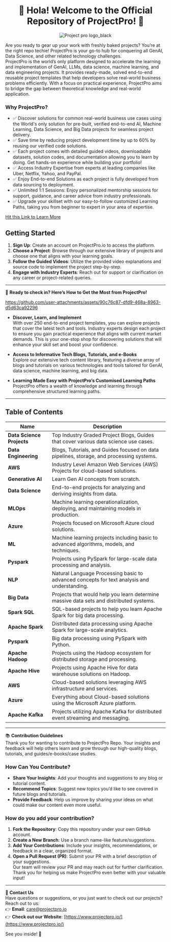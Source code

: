 <h1 align="center">🚀 Hola! Welcome to the Official Repository of ProjectPro! 🚀</h1>

<p align="center">
  <img src="https://github.com/user-attachments/assets/6918bb5f-ec5f-40b6-8d45-772108f7e7ba" alt="Project pro logo_black" />
</p>


Are you ready to gear up your work with freshly baked projects? You’re at the right repo techie! ProjectPro is your go-to hub for conquering all GenAI, Data Science, and other related technology challenges.  
ProjectPro is the world’s only platform designed to accelerate the learning and implementation of GenAI, LLMs, data science, machine learning, and data engineering projects. It provides ready-made, solved end-to-end reusable project templates that help developers solve real-world business problems efficiently. With a focus on practical experience, ProjectPro aims to bridge the gap between theoretical knowledge and real-world application.

### Why ProjectPro?
- ✅ Discover solutions for common real-world business use cases using the World's only solution for pre-built, verified end-to-end AI, Machine Learning, Data Science, and Big Data projects for seamless project delivery.
- ✅ Save time by reducing project development time by up to 60% by reusing our verified code solutions.
- ✅ Each project comes with detailed guided videos, downloadable datasets, solution codes, and documentation allowing you to learn by doing. Get hands-on experience while building your portfolio!
- ✅ Access Industry Expertise from experts at leading companies like Uber, Netflix, Yahoo, and PayPal.
- ✅ Enjoy End-to-end Solutions as each project is fully developed from data sourcing to deployment.
- ✅ Unlimited 1:1 Sessions: Enjoy personalized mentorship sessions for support, guidance, and career advice from industry professionals.
- ✅ Upgrade your skillset with our easy-to-follow customized Learning Paths, taking you from beginner to expert in your area of expertise.

[Hit this Link to Learn More](<link>)

## Getting Started

1. **Sign Up**: Create an account on ProjectPro.io to access the platform.
2. **Choose a Project**: Browse through our extensive library of projects and choose one that aligns with your learning goals.
3. **Follow the Guided Videos**: Utilize the provided video explanations and source code to implement the project step-by-step.
4. **Engage with Industry Experts**: Reach out for support or clarification on any career or project-related queries.

---

📌 **Ready to check in? Here’s How to Get the Most from ProjectPro!**


https://github.com/user-attachments/assets/90c76c87-dfd9-468a-8963-d5d63ca92296


  - **Discover, Learn, and Implement**  
With over 250 end-to-end project templates, you can explore projects that cover the latest tech and tools. Industry experts design each project to ensure you gain practical experience that aligns with current market demands. This is your one-stop shop for discovering solutions that will enhance your skill set and boost your confidence.

  - **Access to Informative Tech Blogs, Tutorials, and e-Books**  
Explore our extensive tech content library, featuring a diverse array of blogs and tutorials on various technologies and tools tailored for GenAI, data science, machine learning, and big data.

  - **Learning Made Easy with ProjectPro’s Customised Learning Paths**  
ProjectPro offers a wealth of knowledge and learning through comprehensive structured learning paths.

---

## Table of Contents

| **Name**               | **Description**                                                        |
|------------------------|------------------------------------------------------------------------|
| **Data Science Projects** | Top Industry Graded Project Blogs, Guides that cover various data science use cases.    |
| **Data Engineering**      | Blogs, Tutorials, and Guides focused on data pipelines, storage, and processing systems.   |
| **AWS**                   | Industry Level Amazon Web Services (AWS) Projects for cloud-based solutions. |
| **Generative AI**         | Learn Gen AI concepts from scratch. |
| **Data Science**          | End-to-end projects for analyzing and deriving insights from data.     |
| **MLOps**                 | Machine learning operationalization, deploying, and maintaining models in production. |
| **Azure**                 | Projects focused on Microsoft Azure cloud solutions.                   |
| **ML**                    | Machine learning projects including basic to advanced algorithms, models, and techniques. |
| **Pyspark**               | Projects using PySpark for large-scale data processing and analysis.  |
| **NLP**                   | Natural Language Processing basic to advanced concepts for text analysis and understanding. |
| **Big Data**              | Projects that would help you learn determine massive data sets and distributed systems.       |
| **Spark SQL**             | SQL-based projects to help you learn Apache Spark for big data processing.   |
| **Apache Spark**          | Distributed data processing using Apache Spark for large-scale analytics. |
| **Pyspark**               | Big data processing using PySpark with Python.                        |
| **Apache Hadoop**         | Projects using the Hadoop ecosystem for distributed storage and processing. |
| **Apache Hive**           | Projects using Apache Hive for data warehouse solutions on Hadoop.    |
| **AWS**                   | Cloud-based solutions leveraging AWS infrastructure and services.    |
| **Azure**                 | Everything about Cloud-based solutions using the Microsoft Azure platform.                 |
| **Apache Kafka**          | Projects utilizing Apache Kafka for distributed event streaming and messaging. |


---

📚 **Contribution Guidelines**  
Thank you for wanting to contribute to ProjectPro Repo. Your insights and feedback will help others learn and grow through our high-quality blogs, tutorials, and guides/e-books/case studies.

### How Can You Contribute?
- **Share Your Insights**: Add your thoughts and suggestions to any blog or tutorial content.
- **Recommend Topics**: Suggest new topics you’d like to see covered in future blogs and tutorials.
- **Provide Feedback**: Help us improve by sharing your ideas on what could make our content even more useful.

### How do you add your contribution?
1. **Fork the Repository**: Copy this repository under your own GitHub account.
2. **Create a New Branch**: Use a branch name-like feature/suggestions.
3. **Add Your Contributions**: Include your insights, recommendations, or feedback in a clear, organized format.
4. **Open a Pull Request (PR)**: Submit your PR with a brief description of your suggestions.  
Our team will review your PR and may reach out for further clarification. Thank you for helping us make ProjectPro even better with your valuable input!

---

💬 **Contact Us**  
Have questions or suggestions, or you just want to check out our projects? Reach out to us:  
👉 **Email**: [care@projectpro.io](mailto:care@projectpro.io)  
👉 **Check out our Website**: [https://www.projectpro.io/](https://www.projectpro.io/)

See you inside! 👋
